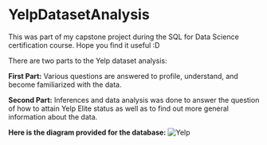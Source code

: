 # YelpDatasetAnalysis
This was part of my capstone project during the SQL for Data Science certification course. Hope you find it useful :D

There are two parts to the Yelp dataset analysis:

**First Part:**
Various questions are answered to profile, understand, and become familiarized with the data.

**Second Part:**
Inferences and data analysis was done to answer the question of how to attain Yelp Elite status as well as to find out more general information about the data.

**Here is the diagram provided for the database:**
![Yelp](https://github.com/ethanbenavides/YelpDatasetAnalysis/assets/57383185/b63c3721-d00d-4db3-8999-e041897e632b)

